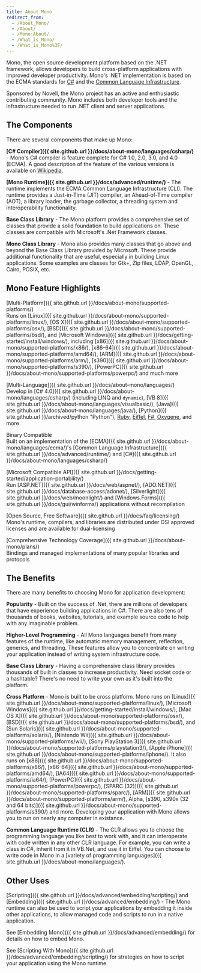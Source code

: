 ```yaml
---
title: About Mono
redirect_from:
  - /About_Mono/
  - /About/
  - /Mono:About/
  - /What_is_Mono/
  - /What_is_Mono%3F/
---
```


Mono, the open source development platform based on the .NET framework, allows developers to build cross-platform applications with improved developer productivity. Mono's .NET implementation is based on the ECMA standards for [C\#](http://www.ecma-international.org/publications/standards/Ecma-334.htm) and the [Common Language Infrastructure](http://www.ecma-international.org/publications/standards/Ecma-335.htm).

Sponsored by Novell, the Mono project has an active and enthusiastic contributing community. Mono includes both developer tools and the infrastructure needed to run .NET client and server applications.

The Components
--------------

There are several components that make up Mono:

**[C\# Compiler]({{ site.github.url }}/docs/about-mono/languages/csharp/)** - Mono's C\# compiler is feature complete for C\# 1.0, 2.0, 3.0, and 4.0 (ECMA). A good description of the feature of the various versions is available on [Wikipedia](http://en.wikipedia.org/wiki/C_Sharp_%28programming_language%29#Versions).

**[Mono Runtime]({{ site.github.url }}/docs/advanced/runtime/)** - The runtime implements the ECMA Common Language Infrastructure (CLI). The runtime provides a Just-in-Time (JIT) compiler, an Ahead-of-Time compiler (AOT), a library loader, the garbage collector, a threading system and interoperability functionality.

**Base Class Library** - The Mono platform provides a comprehensive set of classes that provide a solid foundation to build applications on. These classes are compatible with Microsoft's .Net Framework classes.

**Mono Class Library** - Mono also provides many classes that go above and beyond the Base Class Library provided by Microsoft. These provide additional functionality that are useful, especially in building Linux applications. Some examples are classes for Gtk+, Zip files, LDAP, OpenGL, Cairo, POSIX, etc.

Mono Feature Highlights
-----------------------

[Multi-Platform]({{ site.github.url }}/docs/about-mono/supported-platforms/)  
Runs on [Linux]({{ site.github.url }}/docs/about-mono/supported-platforms/linux/), [OS X]({{ site.github.url }}/docs/about-mono/supported-platforms/osx/), [BSD]({{ site.github.url }}/docs/about-mono/supported-platforms/bsd/), and [Microsoft Windows]({{ site.github.url }}/docs/getting-started/install/windows/), including [x86]({{ site.github.url }}/docs/about-mono/supported-platforms/x86/), [x86-64]({{ site.github.url }}/docs/about-mono/supported-platforms/amd64/), [ARM]({{ site.github.url }}/docs/about-mono/supported-platforms/arm/), [s390]({{ site.github.url }}/docs/about-mono/supported-platforms/s390/), [PowerPC]({{ site.github.url }}/docs/about-mono/supported-platforms/powerpc/) and much more

[Multi-Language]({{ site.github.url }}/docs/about-mono/languages/)  
Develop in [C\# 4.0]({{ site.github.url }}/docs/about-mono/languages/csharp/) (including LINQ and `dynamic`), [VB 8]({{ site.github.url }}/docs/about-mono/languages/visualbasic/), [Java]({{ site.github.url }}/docs/about-mono/languages/java/), [Python]({{ site.github.url }}/archived/python "Python"), [Ruby](http://www.ironruby.net/), [Eiffel](http://www.eiffel.com/), [F\#](http://research.microsoft.com/fsharp/), [Oxygene](http://remobjects.com/oxygene), and more

Binary Compatible  
Built on an implementation of the [ECMA]({{ site.github.url }}/docs/about-mono/languages/ecma/)'s [Common Language Infrastructure]({{ site.github.url }}/docs/advanced/runtime/) and [C\#]({{ site.github.url }}/docs/about-mono/languages/csharp/)

[Microsoft Compatible API]({{ site.github.url }}/docs/getting-started/application-portability/)  
Run [ASP.NET]({{ site.github.url }}/docs/web/aspnet/), [ADO.NET]({{ site.github.url }}/docs/database-access/adonet/), [Silverlight]({{ site.github.url }}/docs/web/moonlight/) and [Windows.Forms]({{ site.github.url }}/docs/gui/winforms/) applications without recompilation

[Open Source, Free Software]({{ site.github.url }}/docs/faq/licensing/)  
Mono's runtime, compilers, and libraries are distributed under OSI approved licenses and are available for dual-licensing

[Comprehensive Technology Coverage]({{ site.github.url }}/docs/about-mono/plans/)  
Bindings and managed implementations of many popular libraries and protocols

The Benefits
------------

There are many benefits to choosing Mono for application development:

**Popularity** - Built on the success of .Net, there are millions of developers that have experience building applications in C\#. There are also tens of thousands of books, websites, tutorials, and example source code to help with any imaginable problem.

**Higher-Level Programming** - All Mono languages benefit from many features of the runtime, like automatic memory management, reflection, generics, and threading. These features allow you to concentrate on writing your application instead of writing system infrastructure code.

**Base Class Library** - Having a comprehensive class library provides thousands of built in classes to increase productivity. Need socket code or a hashtable? There's no need to write your own as it's built into the platform.

**Cross Platform** - Mono is built to be cross platform. Mono runs on [Linux]({{ site.github.url }}/docs/about-mono/supported-platforms/linux/), [Microsoft Windows]({{ site.github.url }}/docs/getting-started/install/windows/), [Mac OS X]({{ site.github.url }}/docs/about-mono/supported-platforms/osx/), [BSD]({{ site.github.url }}/docs/about-mono/supported-platforms/bsd/), and [Sun Solaris]({{ site.github.url }}/docs/about-mono/supported-platforms/solaris/), [Nintendo Wii]({{ site.github.url }}/docs/about-mono/supported-platforms/wii/), [Sony PlayStation 3]({{ site.github.url }}/docs/about-mono/supported-platforms/playstation3/), [Apple iPhone]({{ site.github.url }}/docs/about-mono/supported-platforms/iphone/). It also runs on [x86]({{ site.github.url }}/docs/about-mono/supported-platforms/x86/), [x86-64]({{ site.github.url }}/docs/about-mono/supported-platforms/amd64/), [IA64]({{ site.github.url }}/docs/about-mono/supported-platforms/ia64/), [PowerPC]({{ site.github.url }}/docs/about-mono/supported-platforms/powerpc/), [SPARC (32)]({{ site.github.url }}/docs/about-mono/supported-platforms/sparc/), [ARM]({{ site.github.url }}/docs/about-mono/supported-platforms/arm/), Alpha, [s390, s390x (32 and 64 bits)]({{ site.github.url }}/docs/about-mono/supported-platforms/s390/) and more. Developing your application with Mono allows you to run on nearly any computer in existance.

**Common Language Runtime (CLR)** - The CLR allows you to choose the programming language you like best to work with, and it can interoperate with code written in any other CLR language. For example, you can write a class in C\#, inherit from it in VB.Net, and use it in Eiffel. You can choose to write code in Mono in a [variety of programming languages]({{ site.github.url }}/docs/about-mono/languages/).

Other Uses
----------

[Scripting]({{ site.github.url }}/docs/advanced/embedding/scripting/) and [Embedding]({{ site.github.url }}/docs/advanced/embedding/) - The Mono runtime can also be used to script your applications by embedding it inside other applications, to allow managed code and scripts to run in a native application.

See [Embedding Mono]({{ site.github.url }}/docs/advanced/embedding/) for details on how to embed Mono.

See [Scripting With Mono]({{ site.github.url }}/docs/advanced/embedding/scripting/) for strategies on how to script your application using the Mono runtime.

